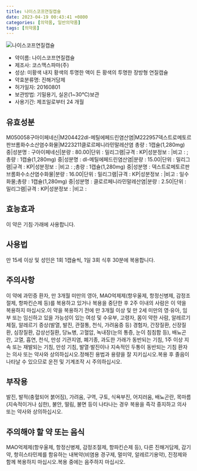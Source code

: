 ```yaml
---
title: 나이스코프연질캡슐
date: 2023-04-19 00:43:41 +0800
categories: [의약품, 일반의약품]
tags: [의약품]
---
```

![나이스코프연질캡슐](https://nedrug.mfds.go.kr/pbp/cmn/itemImageDownload/1MrYoNTAivS)

- 약이름: 나이스코프연질캡슐
- 제조사: 코스맥스파마(주)
- 성상: 미황색 내지 황색의 투명한 액이 든 황색의 투명한 장방형 연질캡슐
- 약효분류명: 진해거담제
- 허가일자: 20160801
- 보관방법: 기밀용기, 실온(1~30℃)보관
- 사용기간: 제조일로부터 24 개월
## 유효성분
M050058구아이페네신|M204422dl-메틸에페드린염산염|M222957덱스트로메토르판브롬화수소산염수화물|M223211클로르페니라민말레산염
총량 : 1캡슐(1,280mg) 중|성분명 : 구아이페네신|분량 : 80.00|단위 : 밀리그램|규격 : KP|성분정보 : |비고 : ;총량 : 1캡슐(1,280mg) 중|성분명 : dl-메틸에페드린염산염|분량 : 15.00|단위 : 밀리그램|규격 : KP|성분정보 : |비고 : ;총량 : 1캡슐(1,280mg) 중|성분명 : 덱스트로메토르판브롬화수소산염수화물|분량 : 16.00|단위 : 밀리그램|규격 : KP|성분정보 : |비고 : 일수화물;총량 : 1캡슐(1,280mg) 중|성분명 : 클로르페니라민말레산염|분량 : 2.50|단위 : 밀리그램|규격 : KP|성분정보 : |비고 :
## 효능효과
이 약은 기침·가래에 사용합니다.
## 사용법
만 15세 이상 및 성인은 1회 1캡슐씩, 1일 3회 식후 30분에 복용합니다.
## 주의사항
이 약에 과민증 환자, 만 3개월 미만의 영아, MAO억제제(항우울제, 항정신병제, 감정조절제, 항파킨슨제 등)를 복용하고 있거나 복용을 중단한 후 2주 이내의 사람은 이 약을 복용하지 마십시오.이 약을 복용하기 전에 만 3개월 이상 및 만 2세 미만의 영‧유아, 임부 또는 임신하고 있을 가능성이 있는 여성 및 수유부, 고령자, 몸이 약한 사람, 알레르기 체질, 알레르기 증상(발열, 발진, 관절통, 천식, 가려움증 등) 경험자, 간장질환, 신장질환, 심장질환, 갑상선질환, 당뇨병, 고혈압, 녹내장(눈의 통증, 눈이 침침함 등), 배뇨곤란, 고열, 흡연, 천식, 만성 기관지염, 폐기종, 과도한 가래가 동반되는 기침, 1주 이상 지속 또는 재발되는 기침, 만성 기침, 발열·발진이나 지속적인 두통이 동반되는 기침 환자는 의사 또는 약사와 상의하십시오.정해진 용법과 용량을 잘 지키십시오.복용 후 졸음이 나타날 수 있으므로 운전 및 기계조작 시 주의하십시오.
## 부작용
발진, 발적(충혈되어 붉어짐), 가려움, 구역, 구토, 식욕부진, 어지러움, 배뇨곤란, 목마름(지속적이거나 심한), 불안, 떨림, 불면 등이 나타나는 경우 복용을 즉각 중지하고 의사 또는 약사와 상의하십시오.
## 주의해야 할 약 또는 음식
MAO억제제(항우울제, 항정신병제, 감정조절제, 항파킨슨제 등), 다른 진해거담제, 감기약, 항히스타민제를 함유하는 내복약(비염용 경구제, 멀미약, 알레르기용약), 진정제와 함께 복용하지 마십시오.복용 중에는 음주하지 마십시오.
